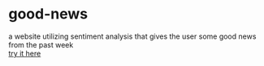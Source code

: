 # good-news
a website utilizing sentiment analysis that gives the user some good news from the past week  
[try it here](https://getgoodnews.herokuapp.com/)
